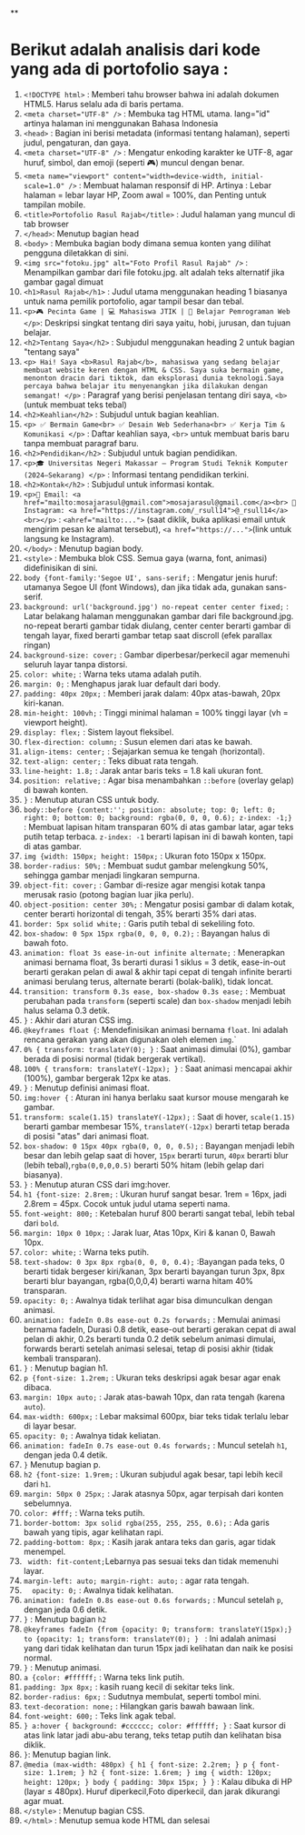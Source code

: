 **<h1> Berikut adalah analisis dari kode yang ada di portofolio saya : </h1>

1. `<!DOCTYPE html>` : Memberi tahu browser bahwa ini adalah dokumen HTML5. Harus selalu ada di baris pertama.
2. `<meta charset="UTF-8" />` : Membuka tag HTML utama. lang="id" artinya halaman ini menggunakan Bahasa Indonesia
3. `<head>` : Bagian ini berisi metadata (informasi tentang halaman), seperti judul, pengaturan, dan gaya.
4. `<meta charset="UTF-8" />` : Mengatur enkoding karakter ke UTF-8, agar huruf, simbol, dan emoji (seperti 🎮) muncul dengan benar. 
5. `<meta name="viewport" content="width=device-width, initial-scale=1.0" />` : Membuat halaman responsif di HP. Artinya : Lebar halaman = lebar layar HP, Zoom awal = 100%,  dan Penting untuk tampilan mobile.
6. `<title>Portofolio Rasul Rajab</title>` : Judul halaman yang muncul di tab browser 
7. `</head>`: Menutup bagian head
8. `<body>` : Membuka bagian body dimana semua konten yang dilihat pengguna diletakkan di sini.
9. `<img src="fotoku.jpg" alt="Foto Profil Rasul Rajab" />` : Menampilkan gambar dari file fotoku.jpg. alt adalah teks alternatif jika gambar gagal dimuat
10. `<h1>Rasul Rajab</h1>` : Judul utama menggunakan heading 1 biasanya untuk nama pemilik portofolio, agar tampil besar dan tebal.
11. `<p>🎮 Pecinta Game | 💻 Mahasiswa JTIK | 🚀 Belajar Pemrograman Web </p>`: Deskripsi singkat tentang diri saya yaitu, hobi, jurusan, dan tujuan belajar.
12. `<h2>Tentang Saya</h2>` : Subjudul menggunakan heading 2 untuk bagian "tentang saya"
13. `<p> Hai! Saya <b>Rasul Rajab</b>, mahasiswa yang sedang belajar membuat website keren dengan HTML & CSS. Saya suka bermain game, menonton dracin dari tiktok, dan eksplorasi dunia teknologi.Saya percaya bahwa belajar itu menyenangkan jika dilakukan dengan semangat! </p>` : Paragraf yang berisi penjelasan tentang diri saya, `<b>` (untuk membuat teks tebal)
14. `<h2>Keahlian</h2>` : Subjudul untuk bagian keahlian.
15. `<p> ✅ Bermain Game<br> ✅ Desain Web Sederhana<br> ✅ Kerja Tim & Komunikasi </p>` : Daftar keahlian saya, `<br>` untuk membuat baris baru tanpa membuat paragraf  baru.
16. `<h2>Pendidikan</h2>` : Subjudul untuk bagian pendidikan.
17. `<p>🎓 Universitas Negeri Makassar — Program Studi Teknik Komputer (2024–Sekarang) </p>` : Informasi tentang pendidikan terkini.
18. `<h2>Kontak</h2>` : Subjudul untuk informasi kontak.
19. `<p>📧 Email: <a href="mailto:mosajarasul@gmail.com">mosajarasul@gmail.com</a><br> 📱 Instagram: <a href="https://instagram.com/_rsull14">@_rsull14</a><br></p>` : `<ahref="mailto:...">` (saat diklik, buka aplikasi email untuk mengirim pesan ke alamat tersebut),  `<a href="https://...">`(link untuk langsung ke Instagram).
20. `</body>` : Menutup bagian body.
21. `<style>` : Membuka blok CSS. Semua gaya (warna, font, animasi) didefinisikan di sini.
22. `body {font-family:'Segoe UI', sans-serif;` : Mengatur jenis huruf: utamanya Segoe UI (font Windows), dan jika tidak ada, gunakan sans-serif.
23. `background: url('background.jpg') no-repeat center center fixed;` : Latar belakang halaman menggunakan gambar dari file background.jpg. no-repeat berarti gambar tidak diulang, center center berarti gambar di tengah layar, fixed berarti gambar tetap saat discroll (efek parallax ringan)
24. `background-size: cover;` : Gambar diperbesar/perkecil agar memenuhi seluruh layar tanpa distorsi.
25. `color: white;` : Warna teks utama adalah putih.
26. `margin: 0;` : Menghapus jarak luar default dari body.
27. `padding: 40px 20px;` : Memberi jarak dalam: 40px atas-bawah, 20px kiri-kanan.
28. `min-height: 100vh;` : Tinggi minimal halaman = 100% tinggi layar (vh = viewport height). 
29. `display: flex;` : Sistem layout fleksibel.
30. `flex-direction: column;` : Susun elemen dari atas ke bawah.
31. `align-items: center;` : Sejajarkan semua ke tengah (horizontal).
32. `text-align: center;` : Teks dibuat rata tengah.
33. `line-height: 1.8;` : Jarak antar baris teks = 1.8 kali ukuran font.
34. `position: relative;` : Agar bisa menambahkan `::before` (overlay gelap) di bawah konten. 
35. `}` : Menutup aturan CSS untuk body.
36. `body::before {content:''; position: absolute; top: 0; left: 0; right: 0; bottom: 0; background: rgba(0, 0, 0, 0.6); z-index: -1;}` : Membuat lapisan hitam transparan 60% di atas gambar latar, agar teks putih tetap terbaca. `z-index: -1` berarti lapisan ini di bawah konten, tapi di atas gambar.
37. `img {width: 150px; height: 150px;` : Ukuran foto 150px x 150px.
38. `border-radius: 50%;` : Membuat sudut gambar melengkung 50%, sehingga gambar menjadi lingkaran sempurna.
39. `object-fit: cover;` : Gambar di-resize agar mengisi kotak tanpa merusak rasio (potong bagian luar jika perlu).
40. `object-position: center 30%;` : Mengatur posisi gambar di dalam kotak, center berarti horizontal di tengah, 35% berarti 35% dari atas.
41. `border: 5px solid white;` : Garis putih tebal di sekeliling foto.
42. `box-shadow: 0 5px 15px rgba(0, 0, 0, 0.2);` : Bayangan halus di bawah foto.
43. `animation: float 3s ease-in-out infinite alternate;` : Menerapkan animasi bernama float, 3s berarti durasi 1 siklus = 3 detik, ease-in-out berarti gerakan pelan di awal & akhir tapi cepat di tengah infinite berarti animasi berulang terus, alternate berarti (bolak-balik), tidak loncat.
44. `transition: transform 0.3s ease, box-shadow 0.3s ease;` : Membuat perubahan pada `transform` (seperti scale) dan `box-shadow` menjadi lebih halus selama 0.3 detik. 
45. `}` : Akhir dari aturan CSS img.
46. `@keyframes float {`: Mendefinisikan animasi bernama `float`. Ini adalah rencana gerakan yang akan digunakan oleh elemen `img`.`
47. `0% { transform: translateY(0); }` : Saat animasi dimulai (0%), gambar berada di posisi normal (tidak bergerak vertikal).
48. `100% { transform: translateY(-12px); }` : Saat animasi mencapai akhir (100%), gambar bergerak 12px ke atas.
49. `}` : Menutup definisi animasi float.
50. `img:hover {` : Aturan ini hanya berlaku saat kursor mouse mengarah ke gambar. 
51. `transform: scale(1.15) translateY(-12px);` : Saat di hover, `scale(1.15)` berarti gambar membesar 15%, `translateY(-12px)` berarti tetap berada di posisi "atas" dari animasi float.
52. `box-shadow: 0 15px 40px rgba(0, 0, 0, 0.5);` : Bayangan menjadi lebih besar dan lebih gelap saat di hover, `15px` berarti turun, `40px` berarti blur (lebih tebal),`rgba(0,0,0,0.5)` berarti 50% hitam (lebih gelap dari biasanya).
53. `}` : Menutup aturan CSS dari img:hover.
54. `h1 {font-size: 2.8rem;` : Ukuran huruf sangat besar. 1rem = 16px, jadi 2.8rem = 45px. Cocok untuk judul utama seperti nama.
55. `font-weight: 800;` : Ketebalan huruf 800 berarti sangat tebal, lebih tebal dari `bold`.
56. `margin: 10px 0 10px;` : Jarak luar, Atas 10px, Kiri & kanan 0, Bawah 10px.
57. `color: white;` : Warna teks putih.
58. `text-shadow: 0 3px 8px rgba(0, 0, 0, 0.4);` :Bayangan pada teks, 0 berarti tidak bergeser kiri/kanan, 3px berarti bayangan turun 3px, 8px berarti blur bayangan, rgba(0,0,0,4) berarti warna hitam 40% transparan.
59. `opacity: 0;` : Awalnya tidak terlihat agar bisa dimunculkan dengan animasi.
60. `animation: fadeIn 0.8s ease-out 0.2s forwards;` : Memulai animasi bernama fadeIn, Durasi 0.8 detik, ease-out berarti gerakan cepat di awal pelan di akhir, 0.2s berarti tunda 0.2 detik sebelum animasi dimulai, forwards berarti setelah animasi selesai, tetap di posisi akhir (tidak kembali transparan).
61. `}` : Menutup bagian h1.
62. `p {font-size: 1.2rem;` : Ukuran teks deskripsi agak besar agar enak dibaca.
63. `margin: 10px auto;` : Jarak atas-bawah 10px, dan rata tengah (karena `auto`).
64. `max-width: 600px;` : Lebar maksimal 600px, biar teks tidak terlalu lebar di layar besar.
65. `opacity: 0;` : Awalnya tidak keliatan.
66. `animation: fadeIn 0.7s ease-out 0.4s forwards;` : Muncul setelah `h1`, dengan jeda 0.4 detik.
67. `}` Menutup bagian p.
68. `h2 {font-size: 1.9rem;` : Ukuran subjudul agak besar, tapi lebih kecil dari `h1`.
69. `margin: 50px 0 25px;` : Jarak atasnya 50px, agar terpisah dari konten sebelumnya.
70. `color: #fff;` : Warna teks putih.
71. `border-bottom: 3px solid rgba(255, 255, 255, 0.6);` : Ada garis bawah yang tipis, agar kelihatan rapi.
72. `padding-bottom: 8px;` : Kasih jarak antara teks dan garis, agar tidak menempel.
73. ` width: fit-content;`Lebarnya pas sesuai teks dan tidak memenuhi layar.
74. `margin-left: auto; margin-right: auto;` : agar rata tengah.
75. `  opacity: 0;` : Awalnya tidak kelihatan.
76. `animation: fadeIn 0.8s ease-out 0.6s forwards;` : Muncul setelah `p`, dengan jeda 0.6 detik.
77. `}` : Menutup bagian `h2`
78. `@keyframes fadeIn {from {opacity: 0; transform: translateY(15px);} to {opacity: 1; transform: translateY(0); } ` : Ini adalah animasi yang dari tidak kelihatan dan turun 15px jadi kelihatan dan naik ke posisi normal.
79. `}` : Menutup animasi.
80. `a {color: #ffffff;` : Warna teks link putih.
81. `padding: 3px 8px;` : kasih ruang kecil di sekitar teks link.
82. `border-radius: 6px;` : Sudutnya membulat, seperti tombol mini.
83. `text-decoration: none;` : Hilangkan garis bawah bawaan link.
84. `font-weight: 600;` :  Teks link agak tebal.
85. `} a:hover { background: #cccccc; color: #ffffff; }` : Saat kursor di atas link latar jadi abu-abu terang, teks tetap putih dan kelihatan bisa diklik. 
86. `}`: Menutup bagian link.
87. `@media (max-width: 480px) { h1 { font-size: 2.2rem; } p { font-size: 1.1rem; } h2 { font-size: 1.6rem; } img { width: 120px; height: 120px; } body { padding: 30px 15px; } }` : Kalau dibuka di HP (layar ≤ 480px). Huruf diperkecil,Foto diperkecil, dan jarak dikurangi agar muat.
88. `</style>` : Menutup bagian CSS.
89. `</html>` : Menutup semua kode HTML dan selesai
